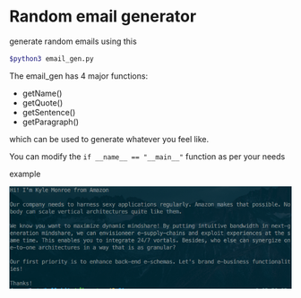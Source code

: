 # Random email generator

generate random emails using this

```bash
$python3 email_gen.py
```
The email_gen has 4 major functions:
- getName()
- getQuote()
- getSentence()
- getParagraph()

which can be used to generate whatever you feel like.

You can modify the `if __name__ == "__main__"` function as per your needs

example

![img](img.png)

